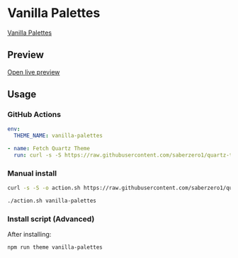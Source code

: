 # Vanilla Palettes

[Vanilla Palettes](https://github.com/GnRlLeclerc)

## Preview

[Open live preview](https://quartz-themes.github.io/vanilla-palettes/)

## Usage

### GitHub Actions

```yaml
env:
  THEME_NAME: vanilla-palettes
```

```yaml
- name: Fetch Quartz Theme
  run: curl -s -S https://raw.githubusercontent.com/saberzero1/quartz-themes/master/action.sh | bash -s -- $THEME_NAME
```

### Manual install

```bash
curl -s -S -o action.sh https://raw.githubusercontent.com/saberzero1/quartz-themes/master/action.sh

./action.sh vanilla-palettes
```

### Install script (Advanced)

After installing:

```bash
npm run theme vanilla-palettes
```
